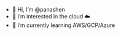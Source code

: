 - 👋 Hi, I’m @panashen
- 👀 I’m interested in the cloud ☁️
- 🌱 I’m currently learning AWS/GCP/Azure

<!---
panashen/panashen is a ✨ special ✨ repository because its `README.md` (this file) appears on your GitHub profile.
You can click the Preview link to take a look at your changes.
--->
